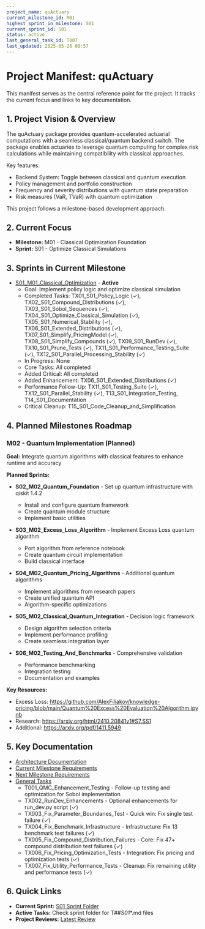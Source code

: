 ```yaml
---
project_name: quActuary
current_milestone_id: M01
highest_sprint_in_milestone: S01
current_sprint_id: S01
status: active
last_general_task_id: T007
last_updated: 2025-05-26 00:57
---
```


# Project Manifest: quActuary

This manifest serves as the central reference point for the project. It tracks the current focus and links to key documentation.

## 1. Project Vision & Overview

The quActuary package provides quantum-accelerated actuarial computations with a seamless classical/quantum backend switch. The package enables actuaries to leverage quantum computing for complex risk calculations while maintaining compatibility with classical approaches.

Key features:
- Backend System: Toggle between classical and quantum execution
- Policy management and portfolio construction
- Frequency and severity distributions with quantum state preparation
- Risk measures (VaR, TVaR) with quantum optimization

This project follows a milestone-based development approach.

## 2. Current Focus

- **Milestone:** M01 - Classical Optimization Foundation
- **Sprint:** S01 - Optimize Classical Simulations

## 3. Sprints in Current Milestone

- [S01_M01_Classical_Optimization](./03_SPRINTS/S01_M01_Classical_Optimization/) - **Active**
  - Goal: Implement policy logic and optimize classical simulation
  - Completed Tasks: TX01_S01_Policy_Logic (✓), TX02_S01_Compound_Distributions (✓), TX03_S01_Sobol_Sequences (✓), TX04_S01_Optimize_Classical_Simulation (✓), TX05_S01_Numerical_Stability (✓), TX06_S01_Extended_Distributions (✓), TX07_S01_Simplify_PricingModel (✓), TX08_S01_Simplify_Compounds (✓), TX09_S01_RunDev (✓), TX10_S01_Prune_Tests (✓), TX11_S01_Performance_Testing_Suite (✓), TX12_S01_Parallel_Processing_Stability (✓)
  - In Progress: None
  - Core Tasks: All completed
  - Added Critical: All completed
  - Added Enhancement: TX06_S01_Extended_Distributions (✓)
  - Performance Follow-Up: TX11_S01_Testing_Suite (✓), TX12_S01_Parallel_Stability (✓), T13_S01_Integration_Testing, T14_S01_Documentation
  - Critical Cleanup: T15_S01_Code_Cleanup_and_Simplification

## 4. Planned Milestones Roadmap

### M02 - Quantum Implementation (Planned)

**Goal:** Integrate quantum algorithms with classical features to enhance runtime and accuracy

**Planned Sprints:**
- **S02_M02_Quantum_Foundation** - Set up quantum infrastructure with qiskit 1.4.2
  - Install and configure quantum framework
  - Create quantum module structure
  - Implement basic utilities
  
- **S03_M02_Excess_Loss_Algorithm** - Implement Excess Loss quantum algorithm
  - Port algorithm from reference notebook
  - Create quantum circuit implementation
  - Build classical interface
  
- **S04_M02_Quantum_Pricing_Algorithms** - Additional quantum algorithms
  - Implement algorithms from research papers
  - Create unified quantum API
  - Algorithm-specific optimizations
  
- **S05_M02_Classical_Quantum_Integration** - Decision logic framework
  - Design algorithm selection criteria
  - Implement performance profiling
  - Create seamless integration layer
  
- **S06_M02_Testing_And_Benchmarks** - Comprehensive validation
  - Performance benchmarking
  - Integration testing
  - Documentation and examples

**Key Resources:**
- Excess Loss: https://github.com/AlexFiliakov/knowledge-pricing/blob/main/Quantum%20Excess%20Evaluation%20Algorithm.ipynb
- Research: https://arxiv.org/html/2410.20841v1#S7.SS1
- Additional: https://arxiv.org/pdf/1411.5949

## 5. Key Documentation

- [Architecture Documentation](./01_PROJECT_DOCS/ARCHITECTURE.md)
- [Current Milestone Requirements](./02_REQUIREMENTS/M01_Backend_Setup/)
- [Next Milestone Requirements](./02_REQUIREMENTS/S01_M02_Quantum_Implementation/)
- [General Tasks](./04_GENERAL_TASKS/)
  - T001_QMC_Enhancement_Testing - Follow-up testing and optimization for Sobol implementation
  - TX002_RunDev_Enhancements - Optional enhancements for run_dev.py script (✓)
  - TX003_Fix_Parameter_Boundaries_Test - Quick win: Fix single test failure (✓)
  - TX004_Fix_Benchmark_Infrastructure - Infrastructure: Fix 13 benchmark test failures (✓)
  - TX005_Fix_Compound_Distribution_Failures - Core: Fix 47+ compound distribution test failures (✓)
  - TX006_Fix_Pricing_Optimization_Tests - Integration: Fix pricing and optimization tests (✓)
  - TX007_Fix_Utility_Performance_Tests - Cleanup: Fix remaining utility and performance tests (✓)

## 6. Quick Links

- **Current Sprint:** [S01 Sprint Folder](./03_SPRINTS/S01_M01_Classical_Optimization/)
- **Active Tasks:** Check sprint folder for T##_S01_*.md files
- **Project Reviews:** [Latest Review](./10_STATE_OF_PROJECT/)